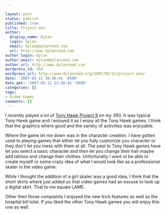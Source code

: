 ```yaml
---

layout: post
status: publish
published: true
title: Project ate
author:
  display_name: Dylan
  login: dylan
  email: dylan@dylanreed.com
  url: http://www.dylanreed.com
author_login: dylan
author_email: dylan@dylanreed.com
author_url: http://www.dylanreed.com
wordpress_id: 364
wordpress_url: http://www.dylanreed.org/2007/05/11/project-ate/
date: '2007-05-11 16:36:41 -0500'
date_gmt: '2007-05-11 22:36:41 -0500'
categories: []
tags:
- Video Games
comments: []
---
```


I recently played a lot of [Tony Hawk Project 8][1] on my 360. It was typical Tony Hawk game and I enjoyed it as I enjoy all the Tony Hawk games. I think that the graphics where good and the variety of activities was enjoyable.

   [1]: http://www.amazon.com/Activision-Tony-Hawks-Project-8/dp/B000G7X0BS/ref=pd_bbs_sr_1/102-8250286-5176102?ie=UTF8&s=videogames&qid=1178491007&sr=1-1

Where the game let me down was in the character creation. I have gotten used to playing games that either let you fully customize you character or they don't let you mess with them at all. The past to Tony Hawk games have let you select a basic character and then let you change their hair maybe add tattoos and change their clothes. Unfortunatly I want ot be able to create myself or some crazy idea of what I would look like as a professional skater in the video game.

While I thought the addition of a girl skater was a good idea, I think that the short skirts where just added so that video games had an excuse to look up a digital skirt. That to me equals LAME.

Other then those complaints I enjoyed the new trick features as well as the hospital bill total. If you liked the other Tony Hawk games you will enjoy this one as well.
